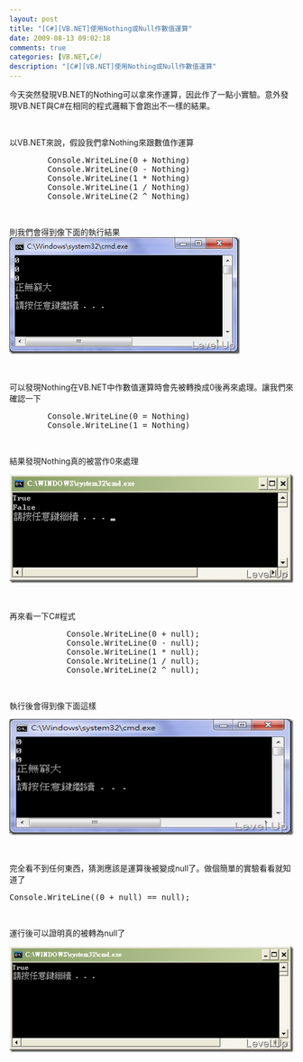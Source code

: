 ```yaml
---
layout: post
title: "[C#][VB.NET]使用Nothing或Null作數值運算"
date: 2009-08-13 09:02:18
comments: true
categories: [VB.NET,C#]
description: "[C#][VB.NET]使用Nothing或Null作數值運算"
---
```

<p>今天突然發現VB.NET的Nothing可以拿來作運算，因此作了一點小實驗。意外發現VB.NET與C#在相同的程式邏輯下會跑出不一樣的結果。</p>  <p> </p>  <p>以VB.NET來說，假設我們拿Nothing來跟數值作運算</p>  <div style="padding-bottom: 0px; margin: 0px; padding-left: 0px; padding-right: 0px; display: inline; float: none; padding-top: 0px" id="scid:812469c5-0cb0-4c63-8c15-c81123a09de7:cd7fc944-e1bc-426e-a534-ca50f7a1e39a" class="wlWriterSmartContent">   <pre class="vb:nocontrols" name="code">        Console.WriteLine(0 + Nothing)
        Console.WriteLine(0 - Nothing)
        Console.WriteLine(1 * Nothing)
        Console.WriteLine(1 / Nothing)
        Console.WriteLine(2 ^ Nothing)</pre>
</div>

<p> </p>

<p>則我們會得到像下面的執行結果
  <br /><img style="border-bottom: 0px; border-left: 0px; display: inline; border-top: 0px; border-right: 0px" title="image" border="0" alt="image" src="\images\posts\10028\image_thumb.png" width="409" height="207" /> </p>

<p> </p>

<p>可以發現Nothing在VB.NET中作數值運算時會先被轉換成0後再來處理。讓我們來確認一下</p>

<div style="padding-bottom: 0px; margin: 0px; padding-left: 0px; padding-right: 0px; display: inline; float: none; padding-top: 0px" id="scid:812469c5-0cb0-4c63-8c15-c81123a09de7:798ea6f8-72cb-43de-854d-371600ec53aa" class="wlWriterSmartContent">
  <pre class="vb:nocontrols" name="code">        Console.WriteLine(0 = Nothing)
        Console.WriteLine(1 = Nothing)</pre>
</div>

<p> </p>

<p>結果發現Nothing真的被當作0來處理</p>

<p><img style="border-right-width: 0px; display: inline; border-top-width: 0px; border-bottom-width: 0px; border-left-width: 0px" title="image" border="0" alt="image" src="\images\posts\10028\image1_thumb.png" width="504" height="193" /></p>

<p> </p>

<p>再來看一下C#程式</p>

<div style="padding-bottom: 0px; margin: 0px; padding-left: 0px; padding-right: 0px; display: inline; float: none; padding-top: 0px" id="scid:812469c5-0cb0-4c63-8c15-c81123a09de7:8f35270b-735b-4593-a561-531fe32c4c61" class="wlWriterSmartContent">
  <pre class="c#:nocontrols" name="code">            Console.WriteLine(0 + null);
            Console.WriteLine(0 - null);
            Console.WriteLine(1 * null);
            Console.WriteLine(1 / null);
            Console.WriteLine(2 ^ null);</pre>
</div>

<p> </p>

<p>執行後會得到像下面這樣</p>

<p><img style="border-right-width: 0px; display: inline; border-top-width: 0px; border-bottom-width: 0px; border-left-width: 0px" title="image" border="0" alt="image" src="\images\posts\10028\image_thumb.png" width="504" height="206" /></p>

<p> </p>

<p>完全看不到任何東西，猜測應該是運算後被變成null了。做個簡單的實驗看看就知道了</p>

<div style="padding-bottom: 0px; margin: 0px; padding-left: 0px; padding-right: 0px; display: inline; float: none; padding-top: 0px" id="scid:812469c5-0cb0-4c63-8c15-c81123a09de7:0313ffb6-170f-40d6-9d9b-e2b67167510c" class="wlWriterSmartContent">
  <pre class="c#:nocontrols" name="code">Console.WriteLine((0 + null) == null);</pre>
</div>

<p> </p>

<p>運行後可以證明真的被轉為null了</p>

<p><img style="border-right-width: 0px; display: inline; border-top-width: 0px; border-bottom-width: 0px; border-left-width: 0px" title="image" border="0" alt="image" src="\images\posts\10028\image15_thumb.png" width="504" height="188" /></p>